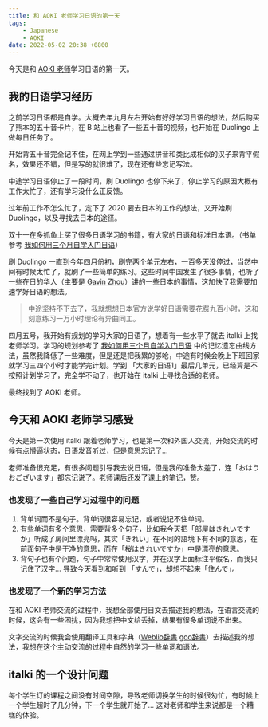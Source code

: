 ```yaml
---
title: 和 AOKI 老师学习日语的第一天
tags:
    - Japanese
    - AOKI
date: 2022-05-02 20:38 +0800
---
```


今天是和 [AOKI 老师](https://www.italki.com/teacher/11120344)学习日语的第一天。

<!--more-->

## 我的日语学习经历

之前学习日语都是自学。大概去年九月左右开始有好好学习日语的想法，然后购买了熊本的五十音卡片，在 B 站上也看了一些五十音的视频，也开始在 Duolingo 上做每日任务了。

开始背五十音完全记不住，在网上学到一些通过拼音和类比成相似的汉子来背平假名，效果还不错，但是写的就很难了，现在还有些忘记写法。

中途学习日语停止了一段时间，刷 Duolingo 也停下来了，停止学习的原因大概有工作太忙了，还有学习没什么正反馈。

过年前工作不怎么忙了，定下了 2020 要去日本的工作的想法，又开始刷 Duolingo，以及寻找去日本的途径。

双十一在多抓鱼上买了很多日语学习的书籍，有大家的日语和标准日本语。（书单参考 [我如何用三个月自学入门日语](http://numbbbbb.com/2016/07/04/20160704_%E6%88%91%E5%A6%82%E4%BD%95%E7%94%A8%E4%B8%89%E4%B8%AA%E6%9C%88%E5%85%A5%E9%97%A8%E6%97%A5%E8%AF%AD/)）

刷 Duolingo 一直到今年四月份初，刷完两个单元左右，一百多天没停过，当然中间有时候太忙了，就刷了一些简单的练习。这些时间中国发生了很多事情，也听了一些在日的华人（主要是 [Gavin Zhou](https://www.youtube.com/c/gavinzhou)）讲的一些日本的事情，这加快了我需要加速学好日语的想法。

> 中途坚持不下去了，我就想想日本官方说学好日语需要花费九百小时，这和刻意练习一万小时理论有异曲同工。

四月五号，我开始有规划的学习大家的日语了，想着有一些水平了就去 italki 上找老师学习。学习的规划参考了 [我如何用三个月自学入门日语](http://numbbbbb.com/2016/07/04/20160704_%E6%88%91%E5%A6%82%E4%BD%95%E7%94%A8%E4%B8%89%E4%B8%AA%E6%9C%88%E5%85%A5%E9%97%A8%E6%97%A5%E8%AF%AD/) 中的记忆遗忘曲线方法，虽然我降低了一些难度，但是还是把我累的够呛，中途有时候会晚上下班回家就学习三四个小时才能学完计划。学到 「大家的日语1」最后几单元，已经算是不按照计划学习了，完全学不动了，也开始在 italki 上寻找合适的老师。

最终找到了 AOKI 老师。

## 今天和 AOKI 老师学习感受

今天是第一次使用 italki 跟着老师学习，也是第一次和外国人交流，开始交流的时候有点懵逼状态，日语发音听过，但是意思忘记了...

老师准备很充足，有很多问题引导我去说日语，但是我的准备太差了，连「おはうおございます」都忘记说了。老师课后还发了课上的笔记，赞。

### 也发现了一些自己学习过程中的问题

1. 背单词而不是句子。背单词很容易忘记，或者说记不住单词。
2. 有些单词有多个意思，需要背多个句子，比如我今天把「部屋はきれいですか」听成了房间里漂亮吗，其实「きれい」在不同的語境下有不同的意思，在前面句子中是干净的意思，而在「桜はきれいですか」中是漂亮的意思。
3. 背句子也有个问题，句子中常常使用汉字，并在汉字上面标注平假名，而我只记住了汉字... 导致今天看到和听到 「すんで」，却想不起来「住んで」。

### 也发现了一个新的学习方法

在和 AOKI 老师交流的过程中，我想全部使用日文去描述我的想法，在语言交流的时候，这会有一些困扰，因为我想把中文给丢掉，结果有很多单词说不出来。

文字交流的时候我会使用翻译工具和字典（[Weblio辞書](https://www.weblio.jp/) [goo辞書](https://dictionary.goo.ne.jp/)）去描述我的想法，我想在这个主动交流的过程中自然的学习一些单词和语法。

## italki 的一个设计问题

每个学生订的课程之间没有时间空隙，导致老师切换学生的时候很匆忙，有时候上一个学生超时了几分钟，下一个学生就开始了... 这对老师和学生来说都是一个糟糕的体验。

